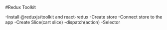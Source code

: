 #Redux Toolkit

-Install @reduxjs/toolkit and react-redux
-Create store
-Connect store to the app
-Create Slice(cart slice)
-dispatch(action)
-Selector
